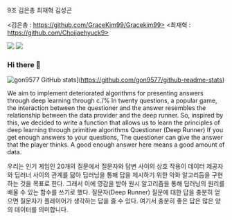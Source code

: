 9조 김은총 최재혁 김성곤

<김은총 : https://github.com/GraceKim99/Gracekim99>
<최재혁 : https://github.com/Choijaehyuck9>


<img src="https://img.shields.io/badge/instargram-FF3366?style=flat-square&logo=#E4405F&logoColor=white"/>

<img src="https://img.shields.io/badge/robot group 9 -FFCA28?style=flat-square&logo=#148EFF&logoColor=white"/>

### Hi there 👋

<!--
**gon9577/gon9577** is a ✨ _special_ ✨ repository because its `README.md` (this file) appears on your GitHub profile.

Here are some ideas to get you started:

- 🔭 I’m currently working on ...
- 🌱 I’m currently learning ...
- 👯 I’m looking to collaborate on ...
- 🤔 I’m looking for help with ...
- 💬 Ask me about ...
- 📫 How to reach me: ...
- 😄 Pronouns: ...
- ⚡ Fun fact: ...
-->
![gon9577 GitHub stats](https://github-readme-stats.vercel.app/api?username=gon9577)](https://github.com/gon9577/github-readme-stats)

We aim to implement deteriorated algorithms for presenting answers through deep learning through c./% In twenty questions, a popular game, the interaction between the questioner and the answer resembles the relationship between the data provider and the deep runner. So, inspired by this, we decided to write a function that allows us to learn the principles of deep learning through primitive algorithms Questioner (Deep Runner) If you get enough answers to your questions, The questioner can give the answer that the player thinks. A good enough answer here means a good amount of data.

우리는 인기 게임인 20개의 질문에서 질문자와 답변 사이의 상호 작용이 데이터 제공자와 딥러너 사이의 관계를 닮아 딥러닝을 통해 답을 제시하기 위한 악화 알고리듬을 구현하는 것을 목표로 한다. 그래서 이에 영감을 받아 원시 알고리즘을 통해 딥러닝의 원리를 배울 수 있는 함수를 쓰기로 했다. 질문자(Deep Runner) 질문에 대한 답을 충분히 얻으면 질문자가 플레이어가 생각하는 답을 줄 수 있다. 여기서 충분히 좋은 답은 많은 양의 데이터를 의미합니다.
